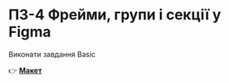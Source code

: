 # ПЗ-4 Фрейми, групи і секції у Figma

Виконати завдання Basic

👉 **[Макет](https://www.figma.com/design/4RZ7S4XRlGHyCloSZjnKxH/Untitled?node-id=0-1&p=f&t=vsXJJSIpPylTN0Yw-0)**